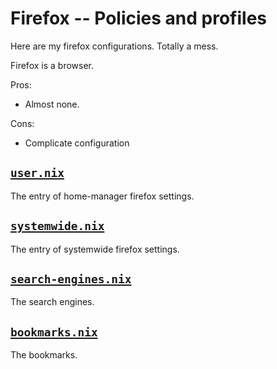 # Firefox -- Policies and profiles
Here are my firefox configurations. Totally a mess.

Firefox is a browser.

Pros:
- Almost none.

Cons:
- Complicate configuration

## [`user.nix`](./user.nix)
The entry of home-manager firefox settings.

## [`systemwide.nix`](./systemwide.nix)
The entry of systemwide firefox settings.

## [`search-engines.nix`](./search-engines.nix)
The search engines.

## [`bookmarks.nix`](./bookmarks.nix)
The bookmarks.
